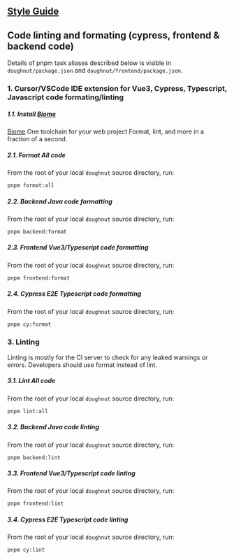 ## [Style Guide](./docs/styleguide.md)

## Code linting and formating (cypress, frontend & backend code)

Details of pnpm task aliases described below is visible in `doughnut/package.json`
and `doughnut/frontend/package.json`.

### 1. Cursor/VSCode IDE extension for Vue3, Cypress, Typescript, Javascript code formating/linting

##### 1.1. Install [Biome](https://biomejs.dev/guides/editors/first-party-plugins/)

[Biome](https://biomejs.dev/) One toolchain for your web project
Format, lint, and more in a fraction of a second.

##### 2.1. Format All code

From the root of your local `doughnut` source directory, run:
```bash
pnpm format:all
```

##### 2.2. Backend Java code formatting

From the root of your local `doughnut` source directory, run:
```bash
pnpm backend:format
```

##### 2.3. Frontend Vue3/Typescript code formatting

From the root of your local `doughnut` source directory, run:
```bash
pnpm frontend:format
```

##### 2.4. Cypress E2E Typescript code formatting

From the root of your local `doughnut` source directory, run:
```bash
pnpm cy:format
```

### 3. Linting

Linting is mostly for the CI server to check for any leaked warnings or errors.
Developers should use format instead of lint.

##### 3.1. Lint All code

From the root of your local `doughnut` source directory, run:
```bash
pnpm lint:all
```

##### 3.2. Backend Java code linting

From the root of your local `doughnut` source directory, run:
```bash
pnpm backend:lint
```

##### 3.3. Frontend Vue3/Typescript code linting

From the root of your local `doughnut` source directory, run:
```bash
pnpm frontend:lint
```

##### 3.4. Cypress E2E Typescript code linting

From the root of your local `doughnut` source directory, run:
```bash
pnpm cy:lint
```
